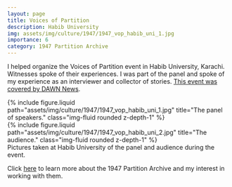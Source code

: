```yaml
---
layout: page
title: Voices of Partition
description: Habib University
img: assets/img/culture/1947/1947_vop_habib_uni_1.jpg
importance: 6
category: 1947 Partition Archive
---
```

I helped organize the Voices of Partition event in Habib University, Karachi. Witnesses spoke of their experiences. I was part of the panel and spoke of my experience as an interviewer and collector of stories. <a href="https://www.dawn.com/news/1328874">This event was covered by DAWN News</a>.

<div class="row">
    <div class="col-sm-7 mt-3 mt-md-0">
        {% include figure.liquid path="assets/img/culture/1947/1947_vop_habib_uni_1.jpg" title="The panel of speakers." class="img-fluid rounded z-depth-1" %}
    </div>
    <div class="col-sm-5 mt-3 mt-md-0">
        {% include figure.liquid path="assets/img/culture/1947/1947_vop_habib_uni_2.jpg" title="The audience." class="img-fluid rounded z-depth-1" %}
    </div>
</div>
<div class="caption">
    Pictures taken at Habib University of the panel and audience during the event.
</div>


Click <a href="/culture/1947_info/">here</a> to learn more about the 1947 Partition Archive and my interest in working with them. 
